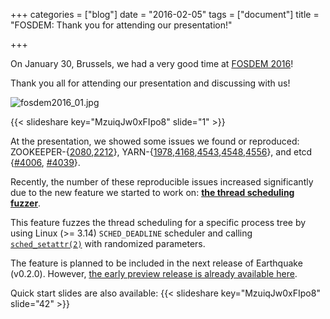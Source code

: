 +++
categories = ["blog"]
date = "2016-02-05"
tags = ["document"]
title = "FOSDEM: Thank you for attending our presentation!"

+++

On January 30, Brussels, we had a very good time at [FOSDEM 2016](https://fosdem.org/2016/schedule/event/nondeterminism_in_hadoop/)!

Thank you all for attending our presentation and discussing with us!

![fosdem2016_01.jpg](/namazu/images/fosdem2016_01.jpg)

{{< slideshare key="MzuiqJw0xFIpo8" slide="1" >}}


At the presentation, we showed some issues we found or reproduced: ZOOKEEPER-{[2080](https://issues.apache.org/jira/browse/ZOOKEEPER-2080),[2212](https://issues.apache.org/jira/browse/ZOOKEEPER-2212)}, YARN-{[1978](https://issues.apache.org/jira/browse/YARN-1978),[4168](https://issues.apache.org/jira/browse/YARN-4168),[4543](https://issues.apache.org/jira/browse/YARN-4543),[4548](https://issues.apache.org/jira/browse/YARN-4548),[4556](https://issues.apache.org/jira/browse/YARN-4556)}, and etcd {[#4006](https://github.com/coreos/etcd/pull/4006), [#4039](https://github.com/coreos/etcd/issues/4039)}.

Recently, the number of these reproducible issues increased significantly due to the new feature we started to work on: [**the thread scheduling fuzzer**](http://www.slideshare.net/AkihiroSuda/tackling-nondeterminism-in-hadoop-testing-and-debugging-distributed-systems-with-earthquake-57866497/32).

This feature fuzzes the thread scheduling for a specific process tree by using Linux (>= 3.14) `SCHED_DEADLINE` scheduler and calling [`sched_setattr(2)`](http://man7.org/linux/man-pages/man2/sched_getattr.2.html) with randomized parameters.

The feature is planned to be included in the next release of Earthquake (v0.2.0). However, [the early preview release is already available here](https://github.com/AkihiroSuda/MicroEarthquake/tree/v20160203).

Quick start slides are also available:
{{< slideshare key="MzuiqJw0xFIpo8" slide="42" >}}
